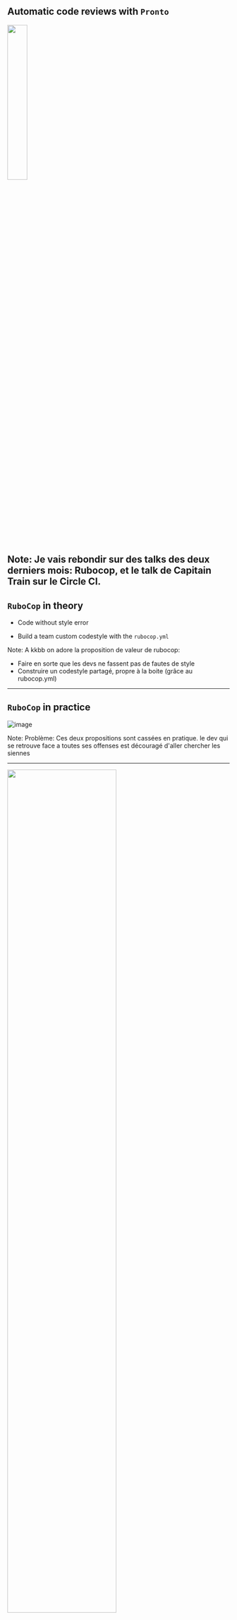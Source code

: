 ## Automatic code reviews with `Pronto`

<img src="assets/images/speedy_gonzales.png" style="width: 30%;" />

Note:
Je vais rebondir sur des talks des deux derniers mois: Rubocop, et le talk de Capitain Train sur le Circle CI.
---

## `RuboCop` in theory

 - Code without style error

 - Build a team custom codestyle with the `rubocop.yml`

Note:
A kkbb on adore la proposition de valeur de rubocop:
 - Faire en sorte que les devs ne fassent pas de fautes de style
 - Construire un codestyle partagé, propre à la boite (grâce au rubocop.yml)

---

## `RuboCop` in practice

![image](assets/images/offenses-kisskiss.png)

Note:
Problème: Ces deux propositions sont cassées en pratique.
le dev qui se retrouve face a toutes ses offenses est découragé d'aller chercher les siennes

---

<img src="assets/images/broken-window.jpg" style="width: 70%;" />

Note:
plus pernicieux: Il y a un effet de broken window theory (cc Thibaut Asus). Puisqu'il y a tant d'erreurs, quelques unes de plus ne vont pas changer la donne.

---

<img src="assets/images/broken-window-building.jpg" style="width: 70%;" />

Note:
Et dans le cas d'une appli ancienne c'est plusieurs windows qui sont cassées.
---

## `Pronto`

Executes `RuboCop` _only_ on the diffs between your branch and master

Note:
Pour y remédier, on a implémenté un utilitaire: pronto.
  --> Qu'est ce que c'est pronto: Un utilitaire qui permet d'éxecuter rubocop UNIQUEMENT sur la diff entre la branche que vous avez tirée pour dev votre feature, et la branche source.

---

## installation

```bash
$ gem install pronto
$ gem install pronto-rubocop
$ gem install pronto-eslint
```

Note:

  --> Comment on l'installe ?  1: `gem install pronto`. 2: les adapters `gem install pronto-rubocop`,  `gem install pronto-eslint`

---

## Local run

![image](assets/images/offenses-local-branch.png)

 - no broken windows visible

 - reasonable number of offenses to deal with

Note:
La première c'est `pronto run`.  (img) Ca permet d'avoir la liste des offenses que l'on a introduites en local, sur la command line.
  --> On résoud la première proposition de valeur car
       - le dev est confronté à un nombre réduit d'offenses
       - Il ne voit pas les offenses des autres et donc ne subit pas le biais du broken window theory
 --> On résoud à moitié la deuxième proposition de valeur:
       - le dev peut se poser des questions sur les offenses qu'il n'arrive pas à résoudre automatiquement, et consulter les autres.

---

## Still.

Frictions remains for building the team codestyle

Note:
 - La démarche n'est cependant pas dénuée de frictions: Il faut sortir de sa concentration, sortir les autres de leur concentration, ou créer une discussion asynchrone (slack? Github?). C'est faisable, mais pas automatique.
---

## github pr review

Comment directly the offenses raised on the Github pull request.

---

## github pr review

Create a `pronto.yml` file:
```yml
github:
  slug: YourOrg/YourRepo
github_pr_review:
  format: "%{msg}"
max_warnings: 200
verbose: false
```

Note:
La deuxième c'est pronto run github-pr-review.
 Qu'est ce que c'est
 - Ici, pronto va exécuter Rubocop sur la PR que l'on souhaite sur github, et mettre des commentaires dans la PR pour chaque offense qu'il trouve.
 - demande un poil plus de setup :

---

## github pr review

 - provide a Github `personal_access_token` (with repo rights)
```bash
$ PRONTO_GITHUB_ACCESS_TOKEN=********
```

 - provide the `id` of the PR you want `Pronto` to review
```bash
$ PULL_REQUEST_ID=10
```

Note:
- il faut passer à pronto le numéro de la PR que l'on souhaite analyser
- il faut passer ) pronto un token personnel GH avec des droits d'écritures sur les repos. (il utilise donc l'identité de la personne qui a généré le token pour faire des commentaires)

---

## github pr review
##### use it

```bash
$ pronto run -f github_pr_review -c origin/master
```

Note:
Pour le CI, on récupère toutes les PR, et on récupère la PR dont le dernier commit
est le commit analysé par le CI
---

## Meet the KissBot

![image](assets/images/meet-the-kissbot.png)

Note:
A kisskiss, on a choisit de prendre l'identité de kissbot (le bot de la boite), (cc Sunny) pour faire ces PR. On a développé un éxecutable qui se lance lors du CI, ce qui
fait que à chaque ouverture de PR, Kissbot va commenter.

---

<img src="assets/images/kissbot-slack-conversation.png" style="width: 80%;" />

Note:
ca évite que quelqu'un prenne le rôle de faire toutes les
remarques de style pas marrantes.
Kissbot est déjà assez connu dans la boite pour être un Farceur, du coup ca met plutôt
une bonne ambiance.

---

<img src="assets/images/kissbot-comments.png" style="width: 85%;"/>

Note:
Et comme on peut le voir, ca mène surtout à des discussions plus sérieuses, qui contribuent à forger notre codestyle.

---

## Conclusion

Note:
- Ca résoud complètement le pb de la dernière proposition de valeur: on supprime la friction sur les offenses conflictuelles, car il suffit pour tabler (en termes d'équipe) sur cette offense, de réagir directement sur le commentaire GH de pronto, et de laisser les autres réagir / review la PR.
--> pronto en local + github_pr_review, nous permet de profiter à fond de la proposition de valeur de rubocop.

Rubocop est un outil puissant, pour l'appliquer en pratique, pronto c'est l'utilitaire qu'il vous faut ;)
---

<img src="assets/images/speedy_gonzales_bye.png" style="width: 40%;"/>
